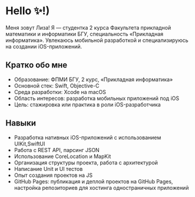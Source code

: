 # Hello ✨!)

Меня зовут Лиза! Я — студентка 2 курса Факультета прикладной математики и информатики БГУ, специальность «Прикладная информатика». Увлекаюсь мобильной разработкой и специализируюсь на создании iOS-приложений.

## Кратко обо мне

- Образование: ФПМИ БГУ, 2 курс, «Прикладная информатика»
- Основной стек: Swift, Objective-C
- Среда разработки: Xcode на macOS
- Область интересов: разработка мобильных приложений под iOS
- Цель: стажировка или практика в роли iOS-разработчика

## Навыки

- Разработка нативных iOS-приложений с использованием UIKit,SwiftUI
- Работа с REST API, парсинг JSON
- Использование CoreLocation и MapKit
- Организация структуры проекта, работа с архитектурой
- Написание Unit и UI тестов
- Опыт создания проектов на JS 
- GitHub Pages: публикация и деплой проектов на GitHub Pages, настройка репозиториев для хостинга одностраничных приложений
